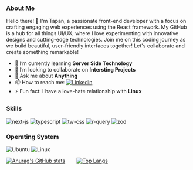 ### About Me

Hello there! 👋 I'm Tapan, a passionate front-end developer with a focus on crafting engaging web experiences using the React framework. My GitHub is a hub for all things UI/UX, where I love experimenting with innovative designs and cutting-edge technologies. Join me on this coding journey as we build beautiful, user-friendly interfaces together! Let's collaborate and create something remarkable! 

<!-- **DasTapan/DasTapan** is a ✨ _special_ ✨ repository because its `README.md` (this file) appears on your GitHub profile.

Here are some ideas to get you started: -->

- 🔭 I’m currently learning **Server Side Technology**
- 👯 I’m looking to collaborate on **Intersting Projects**
- 💬 Ask me about **Anything**
- 📫 How to reach me: <a  href="https://www.linkedin.com/in/td94/" target="_blank"><img alt="LinkedIn" src="https://img.shields.io/badge/linkedin%20-%230077B5.svg?&style=for-the-badge&logo=linkedin&logoColor=white" /></a>
- ⚡ Fun fact: I have a love-hate relationship with **Linux**

### Skills

<!-- Here are some of the skills and technologies that I have learned and am proficient in:

- Next JS
- JavaScript
- Git
- Linux
- Tailwind
- SASS
- CSS
- Webpack
- Jest
- npm
- HTML
 -->
<div align="left">

<img alt="next-js" src="https://img.shields.io/badge/next.js-000000?style=for-the-badge&logo=nextdotjs&logoColor=white"/>
<img alt="typescript" src="https://shields.io/badge/TypeScript-3178C6?logo=TypeScript&logoColor=FFF&style=flat-square"/>
<img alt="tw-css" src="https://img.shields.io/badge/-TailwindCSS-06B6D4?logo=tailwind-css&logoColor=black&style=for-the-badge"/>  
<img alt="r-query" src="https://img.shields.io/badge/React%20Query-FF4154?logo=reactquery&logoColor=fff&style=flat"/>
<img alt="zod" src="https://img.shields.io/badge/Zod-3E67B1?logo=zod&logoColor=fff&style=flat"/>

</div>


<!-- I am also eager to learn and explore new technologies and frameworks to enhance my skill set. -->

### Operating System

<img alt="Ubuntu" src="https://img.shields.io/badge/Ubuntu-E95420?style=for-the-badge&logo=ubuntu&logoColor=white"/> <img alt="Linux" src="https://img.shields.io/badge/Linux-FCC624?style=for-the-badge&logo=linux&logoColor=black"/>
 
[![Anurag's GitHub stats](https://github-readme-stats.vercel.app/api?username=DasTapan&hide=stars&show_icons=true&theme=radical)](https://github.com/anuraghazra/github-readme-stats)&#160;&#160;&#160;&#160;&#160;&#160;&#160;
[![Top Langs](https://github-readme-stats.vercel.app/api/top-langs/?username=DasTapan&layout=donut-vertical&theme=radical)](https://github.com/anuraghazra/github-readme-stats)
 
